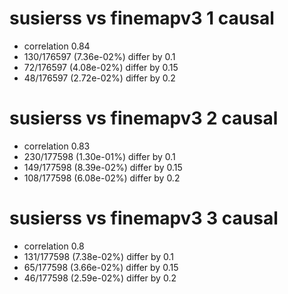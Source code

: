 # susierss vs finemapv3  1 causal

- correlation 0.84
- 130/176597 (7.36e-02%) differ by 0.1
- 72/176597 (4.08e-02%) differ by 0.15
- 48/176597 (2.72e-02%) differ by 0.2


# susierss vs finemapv3  2 causal

- correlation 0.83
- 230/177598 (1.30e-01%) differ by 0.1
- 149/177598 (8.39e-02%) differ by 0.15
- 108/177598 (6.08e-02%) differ by 0.2


# susierss vs finemapv3  3 causal

- correlation 0.8
- 131/177598 (7.38e-02%) differ by 0.1
- 65/177598 (3.66e-02%) differ by 0.15
- 46/177598 (2.59e-02%) differ by 0.2


